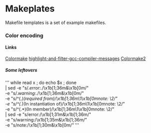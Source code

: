 # Makeplates

Makefile templates is a set of example makefiles.



### Color encoding

#### Links
[Colormake](https://github.com/renatosilva/colormake/blob/master/colormake.sh)
[highlight-and-filter-gcc-compiler-messages](http://stackoverflow.com/questions/1032237/highlight-and-filter-gcc-compiler-messages)
[Colormake2](https://github.com/renatosilva/colormake)

##### Some leftovers
'''
while read x ; do echo $x ; done \
| sed -e "s/.*error:.*/\x1b[1;36m&\x1b[0m/" \
-e "s/.*warning:.*/\x1b[1;36m&\x1b[0m/" \
-e "s/^\(.*\)\(required from\)/\x1b[1;36m\1\x1b[0mnote: \2/" \
-e "s/^\(.*\)\(In instantiation of\)/\x1b[1;36m\1\x1b[0mnote: \2/" \
-e "s/^\(.*\)\(In member\)/\x1b[1;36m\1\x1b[0mnote: \2/" \
| sed -e "s/error:/\x1b[1;31m&\x1b[1;36m/" \
-e "s/warning:/\x1b[1;35m&\x1b[1;36m/" \
-e "s/note:/\x1b[1;30m&\x1b[0m/"
'''
